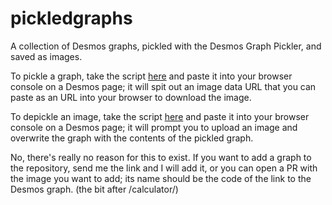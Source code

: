 # pickledgraphs
A collection of Desmos graphs, pickled with the Desmos Graph Pickler, and saved as images.

To pickle a graph, take the script [here](https://github.com/wompking/pickledgraphs/blob/main/desmospickler.js) and paste it into your browser console on a Desmos page; it will spit out an image data URL that you can paste as an URL into your browser to download the image.

To depickle an image, take the script [here](https://github.com/wompking/pickledgraphs/blob/main/desmosdepickler.js) and paste it into your browser console on a Desmos page; it will prompt you to upload an image and overwrite the graph with the contents of the pickled graph.

No, there's really no reason for this to exist.
If you want to add a graph to the repository, send me the link and I will add it, or you can open a PR with the image you want to add; its name should be the code of the link to the Desmos graph. (the bit after /calculator/)
